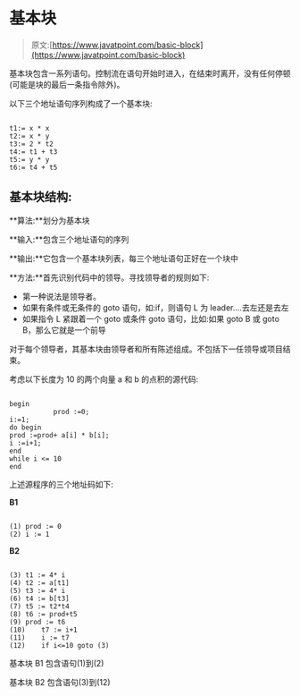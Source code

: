 # 基本块

> 原文:[https://www.javatpoint.com/basic-block](https://www.javatpoint.com/basic-block)

基本块包含一系列语句。控制流在语句开始时进入，在结束时离开，没有任何停顿(可能是块的最后一条指令除外)。

以下三个地址语句序列构成了一个基本块:

```

t1:= x * x
t2:= x * y
t3:= 2 * t2
t4:= t1 + t3
t5:= y * y
t6:= t4 + t5

```

## 基本块结构:

**算法:**划分为基本块

**输入:**包含三个地址语句的序列

**输出:**它包含一个基本块列表，每三个地址语句正好在一个块中

**方法:**首先识别代码中的领导。寻找领导者的规则如下:

*   第一种说法是领导者。
*   如果有条件或无条件的 goto 语句，如:if，则语句 L 为 leader....去左还是去左
*   如果指令 L 紧跟着一个 goto 或条件 goto 语句，比如:如果 goto B 或 goto B，那么它就是一个前导

对于每个领导者，其基本块由领导者和所有陈述组成。不包括下一任领导或项目结束。

考虑以下长度为 10 的两个向量 a 和 b 的点积的源代码:

```

begin 
           prod :=0; 
i:=1; 
do begin 
prod :=prod+ a[i] * b[i]; 
i :=i+1; 
end 
while i <= 10 
end

```

上述源程序的三个地址码如下:

**B1**

```

(1)	prod := 0 
(2)	i := 1

```

**B2**

```

(3)	t1 := 4* i 
(4)	t2 := a[t1] 
(5)	t3 := 4* i 
(6)	t4 := b[t3] 
(7)	t5 := t2*t4 
(8)	t6 := prod+t5 
(9)	prod := t6 
(10)	t7 := i+1 
(11)	i := t7 
(12)	if i<=10 goto (3)	

```

基本块 B1 包含语句(1)到(2)

基本块 B2 包含语句(3)到(12)